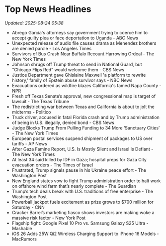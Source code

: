 # Top News Headlines

_Updated: 2025-08-24 05:38_

- Abrego Garcia's attorneys say government trying to coerce him to accept guilty plea or face deportation to Uganda - ABC News
- Unexpected release of audio file causes drama as Menendez brothers are denied parole - Los Angeles Times
- Survivors of Bus Crash Near Buffalo Recount Harrowing Ordeal - The New York Times
- Johnson shrugs off Trump threat to send in National Guard, but "Chicago Flips Red" would welcome them - CBS News
- Justice Department gave Ghislaine Maxwell 'a platform to rewrite history,' family of Epstein abuse survivor says - NBC News
- Evacuations ordered as wildfire blazes California's famed Napa County - NPR
- Fresh off Texas Senate’s approval, new congressional map is target of lawsuit - The Texas Tribune
- The redistricting war between Texas and California is about to jolt the midterms - Politico
- Truck driver, accused in fatal Florida crash and by Trump administration of being in U.S. illegally, denied bond - CBS News
- Judge Blocks Trump From Pulling Funding to 34 More ‘Sanctuary Cities’ - The New York Times
- European postal services suspend shipment of packages to US over tariffs - AP News
- After Gaza Famine Report, U.S. Is Mostly Silent and Israel Is Defiant - The New York Times
- At least 34 said killed by IDF in Gaza; hospital preps for Gaza City evacuation orders - The Times of Israel
- Frustrated, Trump signals pause in his Ukraine peace effort - The Washington Post
- New England states vow to fight Trump administration order to halt work on offshore wind farm that’s nearly complete - The Guardian
- Trump’s tech deals break with U.S. traditions of free enterprise - The Washington Post
- Powerball jackpot fuels excitement as prize grows to $700 million for Saturday - CNN
- Cracker Barrel’s marketing fiasco shows investors are making woke a massive risk factor - New York Post
- Flagship fight: Google Pixel 10 Pro vs. Samsung Galaxy S25 Ultra - Mashable
- iOS 26 Adds 25W Qi2 Wireless Charging Support to iPhone 16 Models - MacRumors